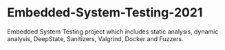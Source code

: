# Embedded-System-Testing-2021
Embedded System Testing project which includes static analysis, dynamic analysis, DeepState, Sanitizers, Valgrind, Docker and Fuzzers.  
